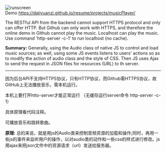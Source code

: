 ![runscreen](https://github.com/dajiyuanzi/resume/tree/master/projects/musicPlayer/runscreen.PNG)  
Demo https://dajiyuanzi.github.io/resume/projects/musicPlayer/  
  
The RESTful API from the backend cannot support HTTPS protocol and only can offer HTTP. But Github can only work with HTTPS, and therefore the online demo in Github cannot play the music. Localhost can play the music.
Use command 'http-server -c-1' to run localhost (no cache).
  
**Summary:** Generally, using the Audio class of native JS to control and load music sources; as well, using some JS events listens to users' actions so as to modify the action of audio class and the style of CSS.
Then JS uses Ajax to send the request in JSON files for resources (URL) to th server.
  
****

因为后台API不支持HTTPS协议，只有HTTP协议，而Github需HTTPS协议，故GitHub上无法播放音乐，需本机运行。

本机上要打开htto-server才能正常运行 （无缓存运行server命令  http-server -c-1）  

具体原理看代码注释。  

可播放音乐和跳转歌曲。  

**原理:** 总的来说，就是用js的Audio类来控制音频资源的加载和操作;同时，再用一些js的事件来监听用户的操作，以对audio类的动作和一些css的样式进行修改。js用ajax来把json文件中的资源请求（url）发送给服务器。
